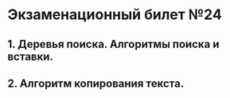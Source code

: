 # Экзаменационный билет №24


## 1. Деревья поиска. Алгоритмы поиска и вставки.
## 2. Алгоритм копирования текста.